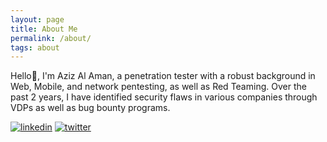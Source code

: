 ```yaml
---
layout: page
title: About Me
permalink: /about/
tags: about
---
```


Hello👋, I'm Aziz Al Aman, a penetration tester with a robust background in Web, Mobile, and network pentesting, as well as Red Teaming. Over the past 2 years, I have identified security flaws in various companies through VDPs as well as bug bounty programs.

[![linkedin](https://img.shields.io/badge/linkedin-0A66C2?style=for-the-badge&logo=linkedin&logoColor=white)](https://www.linkedin.com/in/nxtexploit)
[![twitter](https://img.shields.io/badge/twitter-1DA1F2?style=for-the-badge&logo=twitter&logoColor=white)](https://twitter.com/nxtexploit)

